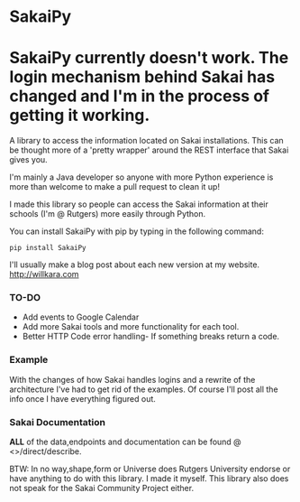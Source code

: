 SakaiPy
=======

# SakaiPy currently doesn't work. The login mechanism behind Sakai has changed and I'm in the process of getting it working.

A library to access the information located on Sakai installations. This can be thought more of a 'pretty wrapper' around the REST interface that Sakai gives you.

I'm mainly a Java developer so anyone with more Python experience is more than welcome to make a pull request to clean it up!

I made this library so people can access the Sakai information at their schools (I'm @ Rutgers) more easily through Python.

You can install SakaiPy with pip by typing in the following command:

```
pip install SakaiPy
```

I'll usually make a blog post about each new version at my website. http://willkara.com

### TO-DO
* Add events to Google Calendar
* Add more Sakai tools and more functionality for each tool.
* Better HTTP Code error handling- If something breaks return a code.

### Example

With the changes of how Sakai handles logins and a rewrite of the architecture I've had to get rid of the examples. Of course I'll post all the info once I have everything figured out.

### Sakai Documentation

**ALL** of the data,endpoints and documentation can be found @ <<Sakai Installation URL>>/direct/describe. 



BTW: In no way,shape,form or Universe does Rutgers University endorse or have anything to do with this library. I made it myself. This library also does not speak for the Sakai Community Project either.
